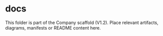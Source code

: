 # docs
This folder is part of the Company scaffold (V1.2).
Place relevant artifacts, diagrams, manifests or README content here.
